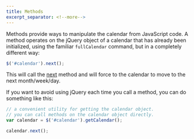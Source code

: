 ```yaml
---
title: Methods
excerpt_separator: <!--more-->
---
```


Methods provide ways to manipulate the calendar from JavaScript code.<!--more--> A method operates on the jQuery object of a calendar that has already been initialized, using the familiar `fullCalendar` command, but in a completely different way:

```js
$('#calendar').next();
```

This will call the [next](next) method and will force to the calendar to move to the next month/week/day.

If you want to avoid using jQuery each time you call a method, you can do something like this:

```js
// a convenient utility for getting the calendar object.
// you can call methods on the calendar object directly.
var calendar = $('#calendar').getCalendar();

calendar.next();
```

